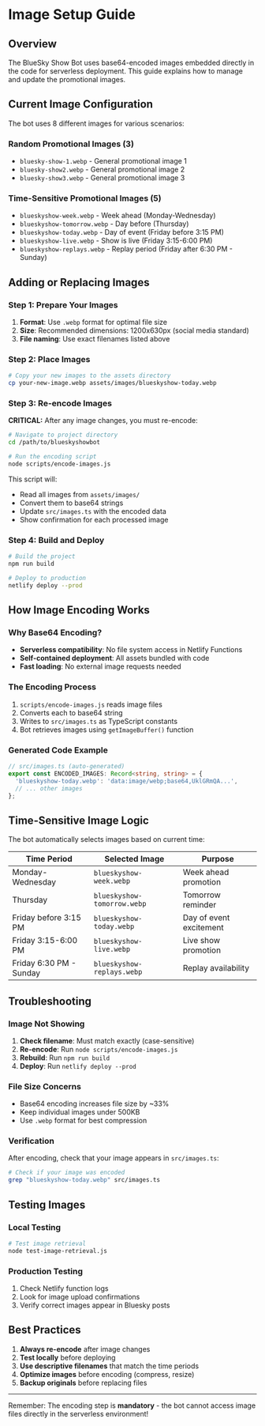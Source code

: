# Image Setup Guide

## Overview

The BlueSky Show Bot uses base64-encoded images embedded directly in the code for serverless deployment. This guide explains how to manage and update the promotional images.

## Current Image Configuration

The bot uses 8 different images for various scenarios:

### Random Promotional Images (3)
- `bluesky-show-1.webp` - General promotional image 1
- `bluesky-show2.webp` - General promotional image 2  
- `bluesky-show3.webp` - General promotional image 3

### Time-Sensitive Promotional Images (5)
- `blueskyshow-week.webp` - Week ahead (Monday-Wednesday)
- `blueskyshow-tomorrow.webp` - Day before (Thursday)
- `blueskyshow-today.webp` - Day of event (Friday before 3:15 PM)
- `blueskyshow-live.webp` - Show is live (Friday 3:15-6:00 PM)
- `blueskyshow-replays.webp` - Replay period (Friday after 6:30 PM - Sunday)

## Adding or Replacing Images

### Step 1: Prepare Your Images
1. **Format**: Use `.webp` format for optimal file size
2. **Size**: Recommended dimensions: 1200x630px (social media standard)
3. **File naming**: Use exact filenames listed above

### Step 2: Place Images
```bash
# Copy your new images to the assets directory
cp your-new-image.webp assets/images/blueskyshow-today.webp
```

### Step 3: Re-encode Images
**CRITICAL:** After any image changes, you must re-encode:

```bash
# Navigate to project directory
cd /path/to/blueskyshowbot

# Run the encoding script
node scripts/encode-images.js
```

This script will:
- Read all images from `assets/images/`
- Convert them to base64 strings
- Update `src/images.ts` with the encoded data
- Show confirmation for each processed image

### Step 4: Build and Deploy
```bash
# Build the project
npm run build

# Deploy to production
netlify deploy --prod
```

## How Image Encoding Works

### Why Base64 Encoding?
- **Serverless compatibility**: No file system access in Netlify Functions
- **Self-contained deployment**: All assets bundled with code
- **Fast loading**: No external image requests needed

### The Encoding Process
1. `scripts/encode-images.js` reads image files
2. Converts each to base64 string
3. Writes to `src/images.ts` as TypeScript constants
4. Bot retrieves images using `getImageBuffer()` function

### Generated Code Example
```typescript
// src/images.ts (auto-generated)
export const ENCODED_IMAGES: Record<string, string> = {
  'blueskyshow-today.webp': 'data:image/webp;base64,UklGRmQA...',
  // ... other images
};
```

## Time-Sensitive Image Logic

The bot automatically selects images based on current time:

| Time Period | Selected Image | Purpose |
|-------------|----------------|---------|
| Monday-Wednesday | `blueskyshow-week.webp` | Week ahead promotion |
| Thursday | `blueskyshow-tomorrow.webp` | Tomorrow reminder |
| Friday before 3:15 PM | `blueskyshow-today.webp` | Day of event excitement |
| Friday 3:15-6:00 PM | `blueskyshow-live.webp` | Live show promotion |
| Friday 6:30 PM - Sunday | `blueskyshow-replays.webp` | Replay availability |

## Troubleshooting

### Image Not Showing
1. **Check filename**: Must match exactly (case-sensitive)
2. **Re-encode**: Run `node scripts/encode-images.js`
3. **Rebuild**: Run `npm run build`
4. **Deploy**: Run `netlify deploy --prod`

### File Size Concerns
- Base64 encoding increases file size by ~33%
- Keep individual images under 500KB
- Use `.webp` format for best compression

### Verification
After encoding, check that your image appears in `src/images.ts`:
```bash
# Check if your image was encoded
grep "blueskyshow-today.webp" src/images.ts
```

## Testing Images

### Local Testing
```bash
# Test image retrieval
node test-image-retrieval.js
```

### Production Testing
1. Check Netlify function logs
2. Look for image upload confirmations
3. Verify correct images appear in Bluesky posts

## Best Practices

1. **Always re-encode** after image changes
2. **Test locally** before deploying
3. **Use descriptive filenames** that match the time periods
4. **Optimize images** before encoding (compress, resize)
5. **Backup originals** before replacing files

---

Remember: The encoding step is **mandatory** - the bot cannot access image files directly in the serverless environment!
